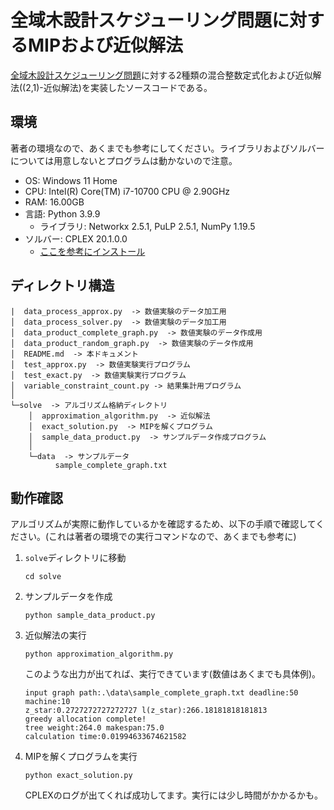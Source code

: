 # 全域木設計スケジューリング問題に対するMIPおよび近似解法

[全域木設計スケジューリング問題](https://orsj.org/nc2022s/wp-content/uploads/sites/12/2022/03/2022s-2-B-4.pdf)に対する2種類の混合整数定式化および近似解法((2,1)-近似解法)を実装したソースコードである。

## 環境

著者の環境なので、あくまでも参考にしてください。ライブラリおよびソルバーについては用意しないとプログラムは動かないので注意。

- OS: Windows 11 Home
- CPU: Intel(R) Core(TM) i7-10700 CPU @ 2.90GHz
- RAM: 16.00GB
- 言語: Python 3.9.9
  - ライブラリ: Networkx 2.5.1, PuLP 2.5.1, NumPy 1.19.5
- ソルバー: CPLEX 20.1.0.0
  - [ここを参考にインストール](https://qiita.com/nanametal_/items/ab9492193bf48e29b5ea)

##  ディレクトリ構造

```
|  data_process_approx.py  -> 数値実験のデータ加工用
│  data_process_solver.py  -> 数値実験のデータ加工用
│  data_product_complete_graph.py  -> 数値実験のデータ作成用
│  data_product_random_graph.py  -> 数値実験のデータ作成用
│  README.md  -> 本ドキュメント
│  test_approx.py  -> 数値実験実行プログラム
│  test_exact.py  -> 数値実験実行プログラム
│  variable_constraint_count.py -> 結果集計用プログラム
│
└─solve  -> アルゴリズム格納ディレクトリ
    │  approximation_algorithm.py  -> 近似解法
    │  exact_solution.py  -> MIPを解くプログラム
    │  sample_data_product.py  -> サンプルデータ作成プログラム
    │
    └─data  -> サンプルデータ
          sample_complete_graph.txt
```



## 動作確認

アルゴリズムが実際に動作しているかを確認するため、以下の手順で確認してください。(これは著者の環境での実行コマンドなので、あくまでも参考に)

1. `solve`ディレクトリに移動

   ```
   cd solve
   ```

2. サンプルデータを作成

   ```
   python sample_data_product.py
   ```

3. 近似解法の実行

   ```
   python approximation_algorithm.py
   ```

   このような出力が出てれば、実行できています(数値はあくまでも具体例)。

   ```
   input graph path:.\data\sample_complete_graph.txt deadline:50 machine:10
   z_star:0.2727272727272727 l(z_star):266.18181818181813
   greedy allocation complete!
   tree weight:264.0 makespan:75.0
   calculation time:0.01994633674621582
   ```

4. MIPを解くプログラムを実行

   ```
   python exact_solution.py
   ```

   CPLEXのログが出てくれば成功してます。実行には少し時間がかかるかも。